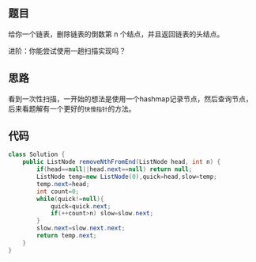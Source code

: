## 题目

给你一个链表，删除链表的倒数第 n 个结点，并且返回链表的头结点。

进阶：你能尝试使用一趟扫描实现吗？

## 思路

看到一次性扫描，一开始的想法是使用一个hashmap记录节点，然后查询节点，后来看题解有一个更好的`快慢指针`的方法。

## 代码

```java
class Solution {
    public ListNode removeNthFromEnd(ListNode head, int n) {
        if(head==null||head.next==null) return null;
        ListNode temp=new ListNode(0),quick=head,slow=temp;
        temp.next=head;
        int count=0;
        while(quick!=null){
            quick=quick.next;
            if(++count>n) slow=slow.next;
        }
        slow.next=slow.next.next;
        return temp.next;
    }
}
```
